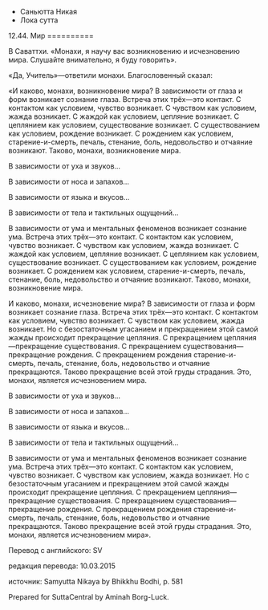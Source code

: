 









* Саньютта Никая
* Лока сутта


12\.44\. Мир
\=\=\=\=\=\=\=\=\=\=



В Саваттхи\. «Монахи, я научу вас возникновению и исчезновению мира\. Слушайте внимательно, я буду говорить»\.


«Да, Учитель»—ответили монахи\. Благословенный сказал:


«И каково, монахи, возникновение мира? В зависимости от глаза и форм возникает сознание глаза\. Встреча этих трёх—это контакт\. С контактом как условием, чувство возникает\. С чувством как условием, жажда возникает\. С жаждой как условием, цепляние возникает\. С цеплянием как условием, существование возникает\. С существованием как условием, рождение возникает\. С рождением как условием, старение\-и\-смерть, печаль, стенание, боль, недовольство и отчаяние возникают\. Таково, монахи, возникновение мира\.


В зависимости от уха и звуков…


В зависимости от носа и запахов…


В зависимости от языка и вкусов…


В зависимости от тела и тактильных ощущений…


В зависимости от ума и ментальных феноменов возникает сознание ума\. Встреча этих трёх—это контакт\. С контактом как условием, чувство возникает\. С чувством как условием, жажда возникает\. С жаждой как условием, цепляние возникает\. С цеплянием как условием, существование возникает\. С существованием как условием, рождение возникает\. С рождением как условием, старение\-и\-смерть, печаль, стенание, боль, недовольство и отчаяние возникают\. Таково, монахи, возникновение мира\.


И каково, монахи, исчезновение мира? В зависимости от глаза и форм возникает сознание глаза\. Встреча этих трёх—это контакт\. С контактом как условием, чувство возникает\. С чувством как условием, жажда возникает\. Но с безостаточным угасанием и прекращением этой самой жажды происходит прекращение цепляния\. С прекращением цепляния—прекращение существования\. С прекращением существования—прекращение рождения\. С прекращением рождения старение\-и\-смерть, печаль, стенание, боль, недовольство и отчаяние прекращаются\. Таково прекращение всей этой груды страдания\. Это, монахи, является исчезновением мира\.


В зависимости от уха и звуков…


В зависимости от носа и запахов…


В зависимости от языка и вкусов…


В зависимости от тела и тактильных ощущений…


В зависимости от ума и ментальных феноменов возникает сознание ума\. Встреча этих трёх—это контакт\. С контактом как условием, чувство возникает\. С чувством как условием, жажда возникает\. Но с безостаточным угасанием и прекращением этой самой жажды происходит прекращение цепляния\. С прекращением цепляния—прекращение существования\. С прекращением существования—прекращение рождения\. С прекращением рождения старение\-и\-смерть, печаль, стенание, боль, недовольство и отчаяние прекращаются\. Таково прекращение всей этой груды страдания\. Это, монахи, является исчезновением мира»\.



Перевод с английского: SV


редакция перевода: 10\.03\.2015


источник: Samyutta Nikaya by Bhikkhu Bodhi, p\. 581


Prepared for SuttaCentral by Aminah Borg\-Luck\.






